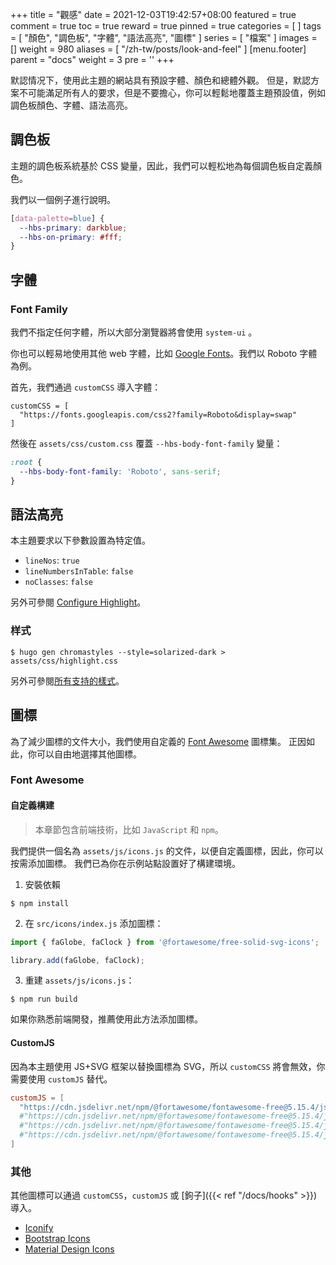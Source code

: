 +++
title = "觀感"
date = 2021-12-03T19:42:57+08:00
featured = true
comment = true
toc = true
reward = true
pinned = true
categories = [
]
tags = [
  "顏色",
  "調色板",
  "字體",
  "語法高亮",
  "圖標"
]
series = [
  "檔案"
]
images = []
weight = 980
aliases = [
  "/zh-tw/posts/look-and-feel"
]
[menu.footer]
  parent = "docs"
  weight = 3
  pre = '<i class="fas fa-fw fa-palette"></i>'
+++

默認情况下，使用此主題的網站具有預設字體、顏色和總體外觀。 但是，默認方案不可能滿足所有人的要求，但是不要擔心，你可以輕鬆地覆蓋主題預設值，例如調色板顏色、字體、語法高亮。

<!--more-->

## 調色板

主題的調色板系統基於 CSS 變量，因此，我們可以輕松地為每個調色板自定義顏色。

我們以一個例子進行說明。

```CSS
[data-palette=blue] {
  --hbs-primary: darkblue;
  --hbs-on-primary: #fff;
}
```


## 字體

### Font Family

我們不指定任何字體，所以大部分瀏覽器將會使用 `system-ui` 。

你也可以輕易地使用其他 web 字體，比如 [Google Fonts](https://fonts.google.com/)。我們以 Roboto 字體為例。

首先，我們通過 `customCSS` 導入字體：

```
customCSS = [
  "https://fonts.googleapis.com/css2?family=Roboto&display=swap"
]
```

然後在 `assets/css/custom.css` 覆蓋 `--hbs-body-font-family` 變量：


```CSS
:root {
  --hbs-body-font-family: 'Roboto', sans-serif;
}
```

## 語法高亮

本主題要求以下參數設置為特定值。

- `lineNos`: `true`
- `lineNumbersInTable`: `false`
- `noClasses`: `false`

另外可參閱 [Configure Highlight](https://gohugo.io/getting-started/configuration-markup#highlight)。

### 样式

```shell
$ hugo gen chromastyles --style=solarized-dark > assets/css/highlight.css
```

另外可參閱[所有支持的樣式](https://xyproto.github.io/splash/docs/all.html)。

## 圖標

為了減少圖標的文件大小，我們使用自定義的 [Font Awesome](https://fontawesome.com/) 圖標集。
正因如此，你可以自由地選擇其他圖標。

### Font Awesome

#### 自定義構建

> 本章節包含前端技術，比如 `JavaScript` 和 `npm`。

我們提供一個名為 `assets/js/icons.js` 的文件，以便自定義圖標，因此，你可以按需添加圖標。
我們已為你在示例站點設置好了構建環境。

1. 安裝依賴

```shell
$ npm install
```

2. 在 `src/icons/index.js` 添加圖標：

```js
import { faGlobe, faClock } from '@fortawesome/free-solid-svg-icons';

library.add(faGlobe, faClock);
```

3. 重建 `assets/js/icons.js`：

```shell
$ npm run build
```

如果你熟悉前端開發，推薦使用此方法添加圖標。

#### CustomJS

因為本主題使用 JS+SVG 框架以替換圖標為 SVG，所以 `customCSS` 將會無效，你需要使用 `customJS` 替代。

```toml
customJS = [
  "https://cdn.jsdelivr.net/npm/@fortawesome/fontawesome-free@5.15.4/js/solid.min.js" # Import solid icons.
  #"https://cdn.jsdelivr.net/npm/@fortawesome/fontawesome-free@5.15.4/js/regular.min.js" # Import regular icons.
  #"https://cdn.jsdelivr.net/npm/@fortawesome/fontawesome-free@5.15.4/js/brands.min.js" # Import brand icons.
  #"https://cdn.jsdelivr.net/npm/@fortawesome/fontawesome-free@5.15.4/js/all.min.js" # Import the full icon set.
]
```

### 其他

其他圖標可以通過 `customCSS`，`customJS` 或 [鉤子]({{< ref "/docs/hooks" >}}) 導入。

- [Iconify](https://iconify.design/)
- [Bootstrap Icons](https://icons.getbootstrap.com/)
- [Material Design Icons](https://materialdesignicons.com/)
